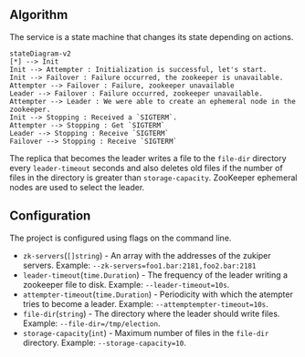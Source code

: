 ## Algorithm
The service is a state machine that changes its state depending on actions.
```mermaid
stateDiagram-v2
[*] --> Init
Init --> Attempter : Initialization is successful, let's start.
Init --> Failover : Failure occurred, the zookeeper is unavailable.
Attempter --> Failover : Failure, zookeeper unavailable
Leader --> Failover : Failure occurred, zookeeper unavailable.
Attempter --> Leader : We were able to create an ephemeral node in the zookeeper.
Init --> Stopping : Received a `SIGTERM`.
Attempter --> Stopping : Get `SIGTERM`
Leader --> Stopping : Receive `SIGTERM`
Failover --> Stopping : Receive `SIGTERM`
```
The replica that becomes the leader writes a file to the `file-dir` directory every `leader-timeout` seconds and also
deletes old files if the number of files in the directory is greater than `storage-capacity`. ZooKeeper ephemeral nodes
are used to select the leader.


## Configuration

The project is configured using flags on the command line.

- `zk-servers`(`[]string`) - An array with the addresses of the zukiper servers.
  Example: `--zk-servers=foo1.bar:2181,foo2.bar:2181`
- `leader-timeout`(`time.Duration`) - The frequency of the leader writing a zookeeper file to disk.
  Example: `--leader-timeout=10s`.
- `attempter-timeout`(`time.Duration`) - Periodicity with which the atempter tries to become a leader.
  Example: `--attemptempter-timeout=10s`.
- `file-dir`(`string`) - The directory where the leader should write files. Example: `--file-dir=/tmp/election`.
- `storage-capacity`(`int`) - Maximum number of files in the `file-dir` directory. Example: `--storage-capacity=10`.
